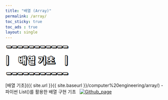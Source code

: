 ```yaml
---
title: "배열 (Array)"
permalink: /array/
toc_sticky: true
toc_ads : true
layout: single
---
```


<img width="200" src="/assets/img/data/array.png">  
<br/>
  
[배열 기초]({{ site.url }}{{ site.baseurl }}/computer%20engineering/array/) - 파이썬 List()를 활용한 배열 구현 기초 &nbsp;  [![Github_page](https://img.shields.io/badge/-Github-%23181717?style=flat-square&logo=Github&logoColor=white&link=https://github.com/pome95/Data-Structure/tree/master/Array)](https://github.com/pome95/Data-Structure/tree/master/Array) 